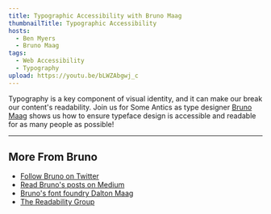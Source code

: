 ```yaml
---
title: Typographic Accessibility with Bruno Maag
thumbnailTitle: Typographic Accessibility
hosts:
  - Ben Myers
  - Bruno Maag
tags:
  - Web Accessibility
  - Typography
upload: https://youtu.be/bLWZAbgwj_c
---
```


Typography is a key component of visual identity, and it can make our break our content's readability. Join us for Some Antics as type designer [Bruno Maag](https://twitter.com/bruno_maag) shows us how to ensure typeface design is accessible and readable for as many people as possible!

---

## More From Bruno

- [Follow Bruno on Twitter](https://twitter.com/bruno_maag)
- [Read Bruno's posts on Medium](https://bruno-maag.medium.com)
- [Bruno's font foundry Dalton Maag](https://daltonmaag.com)
- [The Readability Group](https://www.thereadability.group/)